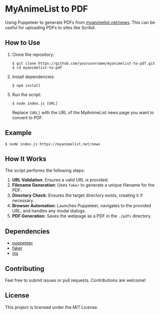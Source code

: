 # MyAnimeList to PDF

Using Puppeteer to generate PDFs from [myanimelist.net/news](https://myanimelist.net/news). This can be useful for uploading PDFs to sites like Scribd.

## How to Use

1. Clone the repository:
    ```terminal
    $ git clone https://github.com/yourusername/myanimelist-to-pdf.git
    $ cd myanimelist-to-pdf
    ```

2. Install dependencies:
    ```terminal
    $ npm install
    ```

3. Run the script:
    ```terminal
    $ node index.js [URL]
    ```

    Replace `[URL]` with the URL of the MyAnimeList news page you want to convert to PDF.

## Example

```terminal
$ node index.js https://myanimelist.net/news
```

## How It Works

The script performs the following steps:

1. **URL Validation**: Ensures a valid URL is provided.
2. **Filename Generation**: Uses `faker` to generate a unique filename for the PDF.
3. **Directory Check**: Ensures the target directory exists, creating it if necessary.
4. **Browser Automation**: Launches Puppeteer, navigates to the provided URL, and handles any modal dialogs.
5. **PDF Generation**: Saves the webpage as a PDF in the `./pdfs` directory.

## Dependencies

- [puppeteer](https://www.npmjs.com/package/puppeteer)
- [faker](https://www.npmjs.com/package/faker)
- [ms](https://www.npmjs.com/package/ms)

## Contributing

Feel free to submit issues or pull requests. Contributions are welcome!

## License

This project is licensed under the MIT License.

